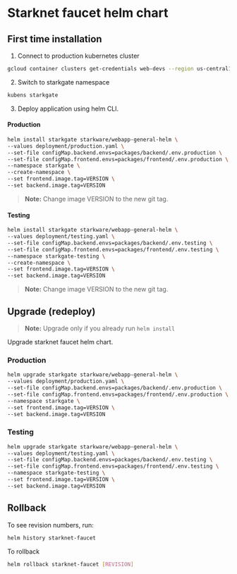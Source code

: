 # Starknet faucet helm chart

## First time installation

1. Connect to production kubernetes cluster

```bash
gcloud container clusters get-credentials web-devs --region us-central1 --project starkware-dev
```

2. Switch to starkgate namespace

```bash
kubens starkgate
```

3. Deploy application using helm CLI.

#### Production

```bash
helm install starkgate starkware/webapp-general-helm \
--values deployment/production.yaml \
--set-file configMap.backend.envs=packages/backend/.env.production \
--set-file configMap.frontend.envs=packages/frontend/.env.production \
--namespace starkgate \
--create-namespace \
--set frontend.image.tag=VERSION \
--set backend.image.tag=VERSION
```

> **Note:** Change image VERSION to the new git tag.

#### Testing

```bash
helm install starkgate starkware/webapp-general-helm \
--values deployment/testing.yaml \
--set-file configMap.backend.envs=packages/backend/.env.testing \
--set-file configMap.frontend.envs=packages/frontend/.env.testing \
--namespace starkgate-testing \
--create-namespace \
--set frontend.image.tag=VERSION \
--set backend.image.tag=VERSION
```

> **Note:** Change image VERSION to the new git tag.

## Upgrade (redeploy)

> **Note:** Upgrade only if you already run `helm install`

Upgrade starknet faucet helm chart.

### Production

```bash
helm upgrade starkgate starkware/webapp-general-helm \
--values deployment/production.yaml \
--set-file configMap.backend.envs=packages/backend/.env.production \
--set-file configMap.frontend.envs=packages/frontend/.env.production \
--namespace starkgate \
--set frontend.image.tag=VERSION \
--set backend.image.tag=VERSION
```

### Testing

```bash
helm upgrade starkgate starkware/webapp-general-helm \
--values deployment/testing.yaml \
--set-file configMap.backend.envs=packages/backend/.env.testing \
--set-file configMap.frontend.envs=packages/frontend/.env.testing \
--namespace starkgate-testing \
--set frontend.image.tag=VERSION \
--set backend.image.tag=VERSION
```

## Rollback

To see revision numbers, run:

```bash
helm history starknet-faucet
```

To rollback

```bash
helm rollback starknet-faucet [REVISION]
```
